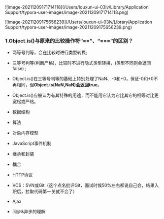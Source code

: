 ![image-20211209171714118](/Users/louxun-ui-03lv/Library/Application Support/typora-user-images/image-20211209171714118.png)

![image-20211209175656239](/Users/louxun-ui-03lv/Library/Application Support/typora-user-images/image-20211209175656239.png)

### 1.Object.is()与原来的比较操作符“==”、“===”的区别？

- 两等号判等，会在比较时进行类型转换;
- 三等号判等(判断严格)，比较时不进行隐式类型转换，(类型不同则会返回false) ;
- Object.is()在三等号判等的基础上特别处理了NaN、-0和+0，保证-0和+0不再相同，但**Object.is(NaN,NaN)会返回true**。
- Object.is()应被认为有其特殊的用途，而不能用它认为它比其它的相等对比更宽松或严格。

- 数据结构
- 算法
- 对象内存模型
- JavaScript事件机制
- 继承和封装
- 耦合
- HTTP协议
- VCS：SVN或Git（这个点名批评Git，面试时候50%左右都说自己会，结果入职后，拉取代码第一关就不会了）
- Ajax
- 同步&异步的理解
